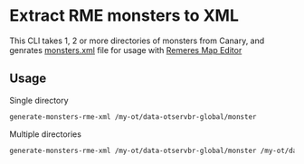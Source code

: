# Extract RME monsters to XML

This CLI takes 1, 2 or more directories of monsters from Canary, and genrates [monsters.xml](https://github.com/opentibiabr/remeres-map-editor/blob/main/data/creatures/monsters.xml) file for usage with [Remeres Map Editor](https://github.com/opentibiabr/remeres-map-editor/tree/main)

## Usage

Single directory

```bash
generate-monsters-rme-xml /my-ot/data-otservbr-global/monster
```

Multiple directories

```bash
generate-monsters-rme-xml /my-ot/data-otservbr-global/monster /my-ot/data-canary/monster
```
